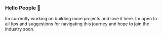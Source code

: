 ### Hello People 👋
Im currently working on building more projects and love it here. Im open to all tips and suggestions for navigating this journey and hope to join
the industry soon.

<!--
**ElgynP/ElgynP** is a ✨ _special_ ✨ repository because its `README.md` (this file) appears on your GitHub profile.
Here are some ideas to get you started:
- 👯 I’m looking to collaborate on ...
- 🤔 I’m looking for help with ...
- 💬 Ask me about ...
- 📫 How to reach me: ...
- 😄 Pronouns: ...
- ⚡ Fun fact: ...
-->
